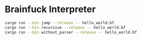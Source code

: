 # Brainfuck Interpreter

```sh
cargo run --bin jump --release -- hello_world.bf
cargo run --bin recursive --release -- hello_world.bf
cargo run --bin without_parser --release -- hello_world.bf
```
